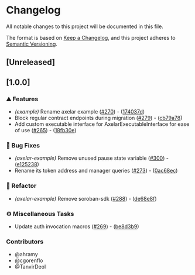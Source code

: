 # Changelog

All notable changes to this project will be documented in this file.

The format is based on [Keep a Changelog](https://keepachangelog.com/en/1.0.0/),
and this project adheres to [Semantic Versioning](https://semver.org/spec/v2.0.0.html).

## [Unreleased]

## [1.0.0]

### ⛰️ Features

- *(example)* Rename axelar example ([#270](https://github.com/axelarnetwork/axelar-amplifier-stellar/pull/270)) - ([174037d](https://github.com/axelarnetwork/axelar-amplifier-stellar/commit/174037d625e677178a7134402edb04b67bea7165))
- Block regular contract endpoints during migration ([#279](https://github.com/axelarnetwork/axelar-amplifier-stellar/pull/279)) - ([cb79a78](https://github.com/axelarnetwork/axelar-amplifier-stellar/commit/cb79a7884e6a28c6f41b94c4cbf73e0cba2a8756))
- Add custom executable interface for AxelarExecutableInterface for ease of use ([#265](https://github.com/axelarnetwork/axelar-amplifier-stellar/pull/265)) - ([18fb30e](https://github.com/axelarnetwork/axelar-amplifier-stellar/commit/18fb30eb84dc0b7e0251d24dc0a31479f07a8183))

### 🐛 Bug Fixes

- *(axelar-example)* Remove unused pause state variable ([#300](https://github.com/axelarnetwork/axelar-amplifier-stellar/pull/300)) - ([e125238](https://github.com/axelarnetwork/axelar-amplifier-stellar/commit/e125238621e766d0c70ed6e578d486e1356a52a1))
- Rename its token address and manager queries ([#273](https://github.com/axelarnetwork/axelar-amplifier-stellar/pull/273)) - ([0ac68ec](https://github.com/axelarnetwork/axelar-amplifier-stellar/commit/0ac68ec63ba34d5fd01a2acc253c623805853fb8))

### 🚜 Refactor

- *(axelar-example)* Remove soroban-sdk ([#288](https://github.com/axelarnetwork/axelar-amplifier-stellar/pull/288)) - ([de68e8f](https://github.com/axelarnetwork/axelar-amplifier-stellar/commit/de68e8f7f17af2b874167fea70bb0715bf6856d2))

### ⚙️ Miscellaneous Tasks

- Update auth invocation macros ([#269](https://github.com/axelarnetwork/axelar-amplifier-stellar/pull/269)) - ([be8d3b9](https://github.com/axelarnetwork/axelar-amplifier-stellar/commit/be8d3b9d2763c1862dad3d99b04fabcd48fe1b76))

### Contributors

* @ahramy
* @cgorenflo
* @TanvirDeol
